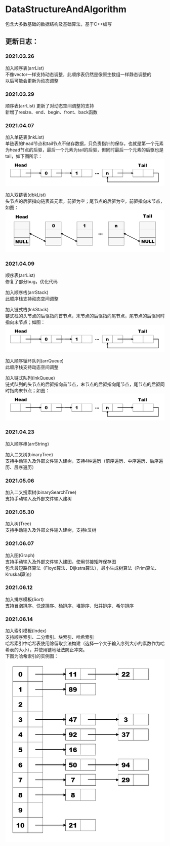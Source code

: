 # DataStructureAndAlgorithm
包含大多数基础的数据结构及基础算法，基于C++编写  

## 更新日志：
### 2021.03.26  
加入顺序表(arrList)  
不像vector一样支持动态调整，此顺序表仍然是像原生数组一样静态调整的  
以后可能会更新为动态调整  

### 2021.03.29  
顺序表(arrList)
更新了对动态空间调整的支持  
新增了resize、end、begin、front、back函数  

### 2021.04.07  
加入单链表(lnkList)  
单链表的head节点和tail节点不储存数据，只负责指针的保存，也就是第一个元素为head节点的后驱，最后一个元素为tail的后驱，但同时最后一个元素的后驱也是tail，如下图所示：  
![pic](./lnkStruct.png)

加入双链表(dbkList)  
头节点的后驱指向链表首元素，前驱为空；尾节点的后驱为空，前驱指向末节点，如图：  
![](./dbkStruct.png)

### 2021.04.09  
顺序表(arrList)  
修复了部分bug，优化代码  

加入顺序栈(arrStack)  
此顺序栈支持动态空间调整  

加入链式栈(lnkStack)  
链式栈的头节点的后驱指向首节点，末节点的后驱指向尾节点，尾节点的后驱同时指向末节点；如图：  
![pic](./lnkStruct.png)

加入顺序循环队列(arrQueue)  
此顺序栈支持动态空间调整  

加入链式队列(lnkQueue)  
链式队列的头节点的后驱指向首节点，末节点的后驱指向尾节点，尾节点的后驱同时指向末节点；如图：  
![pic](./lnkStruct.png)

### 2021.04.23
加入顺序串(arrString)  

加入二叉树(binaryTree)  
支持手动输入及外部文件输入建树，支持4种遍历（前序遍历、中序遍历、后序遍历、层序遍历）  

### 2021.05.06
加入二叉搜索树(binarySearchTree)  
支持手动输入及外部文件输入建树  

### 2021.05.30
加入树(Tree)  
支持手动输入及外部文件输入建树，支持k叉树  

### 2021.06.07
加入图(Graph)  
支持手动输入及外部文件输入建图，使用邻接矩阵保存图  
包含最短路径算法（Floyd算法、Dijkstra算法），最小生成树算法（Prim算法、Kruskal算法）  

### 2021.06.12
加入排序模板(Sort)  
支持冒泡排序、快速排序、桶排序、堆排序、归并排序、希尔排序  

### 2021.06.14
加入索引模板(Index)  
支持顺序索引、二分索引、块索引、哈希索引  
哈希索引中哈希表使用除留取余法构建（选择一个大于输入序列大小的素数作为哈希表的大小），并使用链地址法防止冲突。  
下图为哈希索引的实例图：  
![pic](./hashMapStruct.png)
